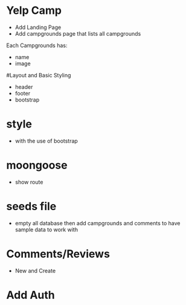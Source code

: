 # Yelp Camp

* Add Landing Page
* Add campgrounds page that lists all campgrounds

Each Campgrounds has:
* name
* image

#Layout and Basic Styling
* header
* footer
* bootstrap

# style
* with the use of bootstrap

# moongoose
* show route

# seeds file
* empty all database then add campgrounds and comments to have sample data to work with

# Comments/Reviews
* New and Create

# Add Auth